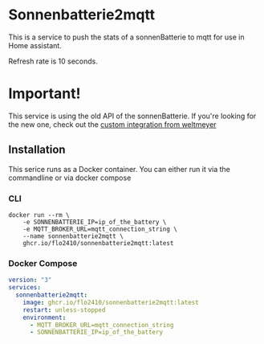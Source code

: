 # Sonnenbatterie2mqtt

This is a service to push the stats of a sonnenBatterie to mqtt for use in Home assistant.

Refresh rate is 10 seconds.

# Important!

This service is using the old API of the sonnenBatterie. If you're looking for the new one, check out the [custom integration from weltmeyer](https://github.com/weltmeyer/ha_sonnenbatterie)

## Installation

This serice runs as a Docker container. You can either run it via the commandline or via docker compose

### CLI

```
docker run --rm \
    -e SONNENBATTERIE_IP=ip_of_the_battery \
    -e MQTT_BROKER_URL=mqtt_connection_string \
    --name sonnenbatterie2mqtt \
    ghcr.io/flo2410/sonnenbatterie2mqtt:latest
```

### Docker Compose

```yaml
version: "3"
services:
  sonnenbatterie2mqtt:
    image: ghcr.io/flo2410/sonnenbatterie2mqtt:latest
    restart: unless-stopped
    environment:
      - MQTT_BROKER_URL=mqtt_connection_string
      - SONNENBATTERIE_IP=ip_of_the_battery
```
